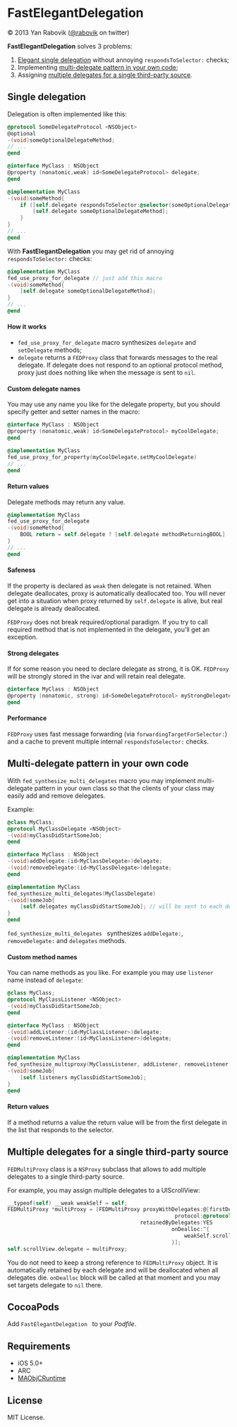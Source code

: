 
# FastElegantDelegation

© 2013 Yan Rabovik ([@rabovik][twitter] on twitter)

**FastElegantDelegation** solves 3 problems:

1. [Elegant single delegation][single] without annoying `respondsToSelector:` checks;
2. Implementing [multi-delegate pattern in your own code][multiDelegatePattern];
3. Assigning [multiple delegates for a single third-party source][multipleToSingle].

## Single delegation
Delegation is often implemented like this:

```objective-c
@protocol SomeDelegateProtocol <NSObject>
@optional
-(void)someOptionalDelegateMethod;
// ...
@end

@interface MyClass : NSObject
@property (nonatomic,weak) id<SomeDelegateProtocol> delegate;
@end

@implementation MyClass
-(void)someMethod{
    if ([self.delegate respondsToSelector:@selector(someOptionalDelegateMethod)]) {
        [self.delegate someOptionalDelegateMethod];
    }
}
// ...
@end
```

With **FastElegantDelegation** you may get rid of annoying `respondsToSelector:` checks:

```objective-c
@implementation MyClass
fed_use_proxy_for_delegate // just add this macro
-(void)someMethod{
    [self.delegate someOptionalDelegateMethod];
}
// ...
@end
```

#### How it works
* `fed_use_proxy_for_delegate` macro synthesizes `delegate` and `setDelegate` methods;
* `delegate` returns a `FEDProxy` class that forwards messages to the real delegate. If delegate does not respond to an optional protocol method, proxy just does nothing like when the message is sent to `nil`.

#### Custom delegate names
You may use any name you like for the delegate property, but you should specify getter and setter names in the macro:
```objective-c
@interface MyClass : NSObject
@property (nonatomic,weak) id<SomeDelegateProtocol> myCoolDelegate;
@end

@implementation MyClass
fed_use_proxy_for_property(myCoolDelegate,setMyCoolDelegate)
// ...
@end
```

#### Return values
Delegate methods may return any value.
```objective-c
@implementation MyClass
fed_use_proxy_for_delegate
-(void)someMethod{
    BOOL return = self.delegate ? [self.delegate methodReturningBOOL] : YES; // YES by default
}
// ...
@end
```

#### Safeness
If the property is declared as `weak` then delegate is not retained. When delegate deallocates, proxy is automatically deallocated too. You will never get into a situation when proxy returned by `self.delegate` is alive, but real delegate is already deallocated.

`FEDProxy` does not break required/optional paradigm. If you try to call required method that is not implemented in the delegate, you'll get an exception.

#### Strong delegates
If for some reason you need to declare delegate as strong, it is OK. `FEDProxy` will be strongly stored in the ivar and will retain real delegate.

```objective-c
@interface MyClass : NSObject
@property (nonatomic, strong) id<SomeDelegateProtocol> myStrongDelegate;
@end
``` 

#### Performance
`FEDProxy` uses fast message forwarding (via `forwardingTargetForSelector:`) and a cache to prevent multiple internal `respondsToSelector:` checks.

## Multi-delegate pattern in your own code
With `fed_synthesize_multi_delegates` macro you may implement multi-delegate pattern in your own class so that the clients of your class may easily add and remove delegates.

Example:
```objective-c
@class MyClass;
@protocol MyClassDelegate <NSObject>
-(void)myClassDidStartSomeJob;
@end

@interface MyClass : NSObject
-(void)addDelegate:(id<MyClassDelegate>)delegate;
-(void)removeDelegate:(id<MyClassDelegate>)delegate;
@end

@implementation MyClass
fed_synthesize_multi_delegates(MyClassDelegate)
-(void)someJob{
    [self.delegates myClassDidStartSomeJob]; // will be sent to each delegate
}
@end
```
`fed_synthesize_multi_delegates ` synthesizes `addDelegate:`, `removeDelegate:` and `delegates` methods.

#### Custom method names
You can name methods as you like. For example you may use `listener` name instead of `delegate`:

```objective-c
@class MyClass;
@protocol MyClassListener <NSObject>
-(void)myClassDidStartSomeJob;
@end

@interface MyClass : NSObject
-(void)addListener:(id<MyClassListener>)delegate;
-(void)removeListener:(id<MyClassListener>)delegate;
@end

@implementation MyClass
fed_synthesize_multiproxy(MyClassListener, addListener, removeListener, listeners)
-(void)someJob{
    [self.listeners myClassDidStartSomeJob];
}
@end
```

#### Return values
If a method returns a value the return value will be from the first delegate in the list that responds to the selector.

## Multiple delegates for a single third-party source

`FEDMultiProxy` class is a `NSProxy` subclass that allows to add multiple delegates to a single third-party source.

For example, you may assign multiple delegates to a UIScrollView:

```objective-c
__typeof(self) __weak weakSelf = self;
FEDMultiProxy *multiProxy = [FEDMultiProxy proxyWithDelegates:@[firstDelegate, secondDelegate]
                                                     protocol:@protocol(UIScrollViewDelegate)
                                          retainedByDelegates:YES
                                                    onDealloc:^{
                                                        weakSelf.scrollView.delegate = nil;
                                                    }];
self.scrollView.delegate = multiProxy;
```

You do not need to keep a strong reference to `FEDMultiProxy` object. It is automatically retained by each delegate and will be deallocated when all delegates die. `onDealloc` block will be called at that moment and you may set targets delegate to `nil` there. 

## CocoaPods
Add `FastElegantDelegation ` to your _Podfile_.

## Requirements
* iOS 5.0+
* ARC
* [MAObjCRuntime][MAObjCRuntime]

## License
MIT License.

[twitter]: https://twitter.com/rabovik
[single]: #single-delegation
[multipleToSingle]: #multiple-delegates-for-a-single-third-party-source
[multiDelegatePattern]: #multi-delegate-pattern-in-your-own-code
[MAObjCRuntime]: https://github.com/mikeash/MAObjCRuntime
